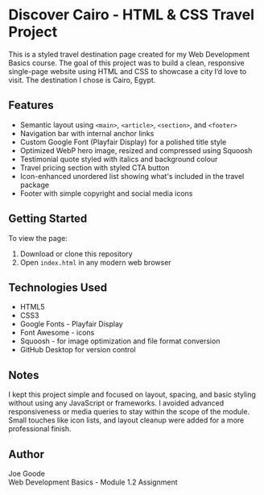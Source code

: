 # Discover Cairo - HTML & CSS Travel Project  
This is a styled travel destination page created for my Web Development Basics course. The goal of this project was to build a clean, responsive single-page website using HTML and CSS to showcase a city I’d love to visit. The destination I chose is Cairo, Egypt.

## Features
- Semantic layout using `<main>`, `<article>`, `<section>`, and `<footer>`
- Navigation bar with internal anchor links
- Custom Google Font (Playfair Display) for a polished title style
- Optimized WebP hero image, resized and compressed using Squoosh
- Testimonial quote styled with italics and background colour
- Travel pricing section with styled CTA button
- Icon-enhanced unordered list showing what's included in the travel package
- Footer with simple copyright and social media icons

## Getting Started
To view the page:
1. Download or clone this repository
2. Open `index.html` in any modern web browser

## Technologies Used
- HTML5
- CSS3
- Google Fonts - Playfair Display
- Font Awesome - icons
- Squoosh - for image optimization and file format conversion
- GitHub Desktop for version control

## Notes
I kept this project simple and focused on layout, spacing, and basic styling without using any JavaScript or frameworks. I avoided advanced responsiveness or media queries to stay within the scope of the module. Small touches like icon lists, and layout cleanup were added for a more professional finish.

## Author
Joe Goode  
Web Development Basics - Module 1.2 Assignment
